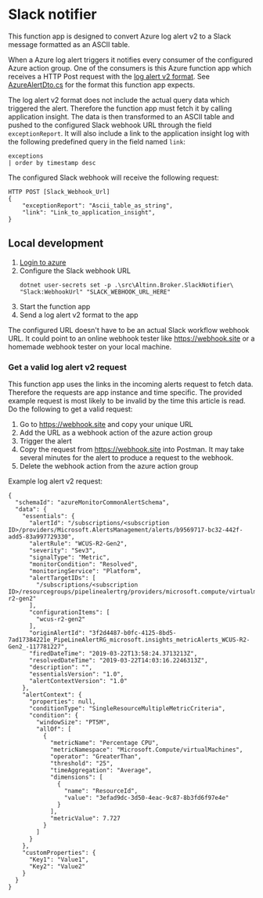 # Slack notifier
This function app is designed to convert Azure log alert v2 to a Slack message formatted as an ASCII table. 

When a Azure log alert triggers it notifies every consumer of the configured Azure action group. One of the consumers is this Azure function app which receives a HTTP Post request with the [log alert v2 format](https://learn.microsoft.com/en-us/azure/azure-monitor/alerts/alerts-common-schema#sample-log-alert-when-the-monitoringservice--log-alerts-v2). See [AzureAlertDto.cs](./Features/AzureAlertToSlackForwarder/AzureAlertDto.cs) for the format this function app expects. 

The log alert v2 format does not include the actual query data which triggered the alert. Therefore the function app must fetch it by calling application insight. The data is then transformed to an ASCII table and pushed to the configured Slack webhook URL through the field `exceptionReport`. It will also include a link to the application insight log with the following predefined query in the field named `link`:
```KQL
exceptions
| order by timestamp desc
```

The configured Slack webhook will receive the following request:
```HTTP
HTTP POST [Slack_Webhook_Url]
{
    "exceptionReport": "Ascii_table_as_string",
    "link": "Link_to_application_insight",
}
```

## Local development
1. [Login to azure](https://learn.microsoft.com/en-us/dotnet/azure/sdk/authentication/?tabs=command-line#exploring-the-sequence-of-defaultazurecredential-authentication-methods)
2. Configure the Slack webhook URL
    ```powerhell
    dotnet user-secrets set -p .\src\Altinn.Broker.SlackNotifier\ "Slack:WebhookUrl" "SLACK_WEBHOOK_URL_HERE"
    ```
3. Start the function app
4. Send a log alert v2 format to the app

The configured URL doesn't have to be an actual Slack workflow webhook URL. It could point to an online webhook tester like https://webhook.site or a homemade webhook tester on your local machine.

### Get a valid log alert v2 request
This function app uses the links in the incoming alerts request to fetch data. Therefore the requests are app instance and time specific. The provided example request is most likely to be invalid by the time this article is read. Do the following to get a valid request: 
1. Go to https://webhook.site and copy your unique URL
2. Add the URL as a webhook action of the azure action group 
3. Trigger the alert
4. Copy the request from https://webhook.site into Postman. It may take several minutes for the alert to produce a request to the webhook.
5. Delete the webhook action from the azure action group

Example log alert v2 request:
```jsonc
{
  "schemaId": "azureMonitorCommonAlertSchema",
  "data": {
    "essentials": {
      "alertId": "/subscriptions/<subscription ID>/providers/Microsoft.AlertsManagement/alerts/b9569717-bc32-442f-add5-83a997729330",
      "alertRule": "WCUS-R2-Gen2",
      "severity": "Sev3",
      "signalType": "Metric",
      "monitorCondition": "Resolved",
      "monitoringService": "Platform",
      "alertTargetIDs": [
        "/subscriptions/<subscription ID>/resourcegroups/pipelinealertrg/providers/microsoft.compute/virtualmachines/wcus-r2-gen2"
      ],
      "configurationItems": [
        "wcus-r2-gen2"
      ],
      "originAlertId": "3f2d4487-b0fc-4125-8bd5-7ad17384221e_PipeLineAlertRG_microsoft.insights_metricAlerts_WCUS-R2-Gen2_-117781227",
      "firedDateTime": "2019-03-22T13:58:24.3713213Z",
      "resolvedDateTime": "2019-03-22T14:03:16.2246313Z",
      "description": "",
      "essentialsVersion": "1.0",
      "alertContextVersion": "1.0"
    },
    "alertContext": {
      "properties": null,
      "conditionType": "SingleResourceMultipleMetricCriteria",
      "condition": {
        "windowSize": "PT5M",
        "allOf": [
          {
            "metricName": "Percentage CPU",
            "metricNamespace": "Microsoft.Compute/virtualMachines",
            "operator": "GreaterThan",
            "threshold": "25",
            "timeAggregation": "Average",
            "dimensions": [
              {
                "name": "ResourceId",
                "value": "3efad9dc-3d50-4eac-9c87-8b3fd6f97e4e"
              }
            ],
            "metricValue": 7.727
          }
        ]
      }
    },
    "customProperties": {
      "Key1": "Value1",
      "Key2": "Value2"
    }
  }
}

```
